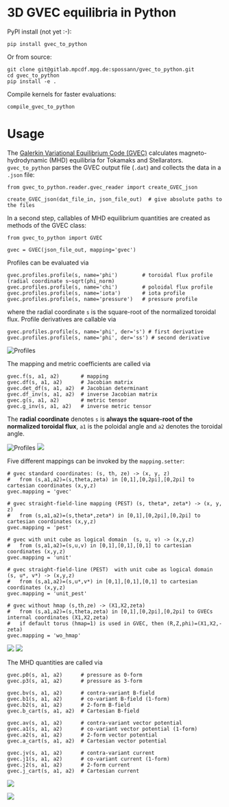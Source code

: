 # 3D GVEC equilibria in Python

PyPI install (not yet :-):

```
pip install gvec_to_python
```
Or from source:
```
git clone git@gitlab.mpcdf.mpg.de:spossann/gvec_to_python.git
cd gvec_to_python
pip install -e .
```
Compile kernels for faster evaluations:
```
compile_gvec_to_python
```

# Usage

The [Galerkin Variational Equilibrium Code (GVEC)](https://gitlab.mpcdf.mpg.de/gvec-group/gvec) calculates magneto-hydrodynamic (MHD) equilibria for Tokamaks and Stellarators. `gvec_to_python` parses the GVEC output file (`.dat`) and collects the data in a `.json` file: 
```
from gvec_to_python.reader.gvec_reader import create_GVEC_json

create_GVEC_json(dat_file_in, json_file_out)  # give absolute paths to the files
```
In a second step, callables of MHD equilibrium quantities are created as methods of the GVEC class:
```
from gvec_to_python import GVEC

gvec = GVEC(json_file_out, mapping='gvec')
```
Profiles can be evaluated via
```
gvec.profiles.profile(s, name='phi')        # toroidal flux profile (radial coordinate s~sqrt(phi_norm)
gvec.profiles.profile(s, name='chi')        # poloidal flux profile
gvec.profiles.profile(s, name='iota')       # iota profile
gvec.profiles.profile(s, name='pressure')   # pressure profile
```
where the radial coordinate `s` is the square-root of the normalized toroidal flux. Profile derivatives are callable via
```
gvec.profiles.profile(s, name='phi', der='s') # first derivative
gvec.profiles.profile(s, name='phi', der='ss') # second derivative
```

![Profiles](notebooks/profiles.png "Title")

The mapping and metric coefficients are called via
```
gvec.f(s, a1, a2)       # mapping
gvec.df(s, a1, a2)      # Jacobian matrix
gvec.det_df(s, a1, a2)  # Jacobian determinant
gvec.df_inv(s, a1, a2)  # inverse Jacobian matrix
gvec.g(s, a1, a2)       # metric tensor
gvec.g_inv(s, a1, a2)   # inverse metric tensor
```
The **radial coordinate** denotes `s`  is **always the square-root of the normalized toroidal flux**, `a1` is the poloidal angle and `a2` denotes the toroidal angle.

![Profiles](notebooks/poloidal.png "Title")
![](notebooks/topview.png)

Five different mappings can be invoked by the `mapping.setter`:
```
# gvec standard coordinates: (s, th, ze) -> (x, y, z) 
#   from (s,a1,a2)=(s,theta,zeta) in [0,1],[0,2pi],[0,2pi] to cartesian coordinates (x,y,z)
gvec.mapping = 'gvec'

# gvec straight-field-line mapping (PEST) (s, theta*, zeta*) -> (x, y, z) 
#   from (s,a1,a2)=(s,theta*,zeta*) in [0,1],[0,2pi],[0,2pi] to cartesian coordinates (x,y,z)
gvec.mapping = 'pest'

# gvec with unit cube as logical domain  (s, u, v) -> (x,y,z)
#   from (s,a1,a2)=(s,u,v) in [0,1],[0,1],[0,1] to cartesian coordinates (x,y,z)
gvec.mapping = 'unit'

# gvec straight-field-line (PEST)  with unit cube as logical domain  (s, u*, v*) -> (x,y,z)
#   from (s,a1,a2)=(s,u*,v*) in [0,1],[0,1],[0,1] to cartesian coordinates (x,y,z)
gvec.mapping = 'unit_pest'

# gvec without hmap (s,th,ze) -> (X1,X2,zeta) 
#   from (s,a1,a2)=(s,theta,zeta) in [0,1],[0,2pi],[0,2pi] to GVECs internal coordinates (X1,X2,zeta)
#   if default torus (hmap=1) is used in GVEC, then (R,Z,phi)=(X1,X2,-zeta)
gvec.mapping = 'wo_hmap'
```

![](notebooks/dtheta.png)
![](notebooks/det_df.png)

The MHD quantities are called via
```
gvec.p0(s, a1, a2)      # pressure as 0-form
gvec.p3(s, a1, a2)      # pressure as 3-form

gvec.bv(s, a1, a2)      # contra-variant B-field
gvec.b1(s, a1, a2)      # co-variant B-field (1-form)
gvec.b2(s, a1, a2)      # 2-form B-field
gvec.b_cart(s, a1, a2)  # Cartesian B-field

gvec.av(s, a1, a2)      # contra-variant vector potential
gvec.a1(s, a1, a2)      # co-variant vector potential (1-form)
gvec.a2(s, a1, a2)      # 2-form vector potential
gvec.a_cart(s, a1, a2)  # Cartesian vector potential

gvec.jv(s, a1, a2)      # contra-variant current 
gvec.j1(s, a1, a2)      # co-variant current (1-form)
gvec.j2(s, a1, a2)      # 2-form current
gvec.j_cart(s, a1, a2)  # Cartesian current
```

![](notebooks/pressure.png)

![](notebooks/absB.png)




